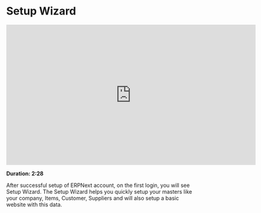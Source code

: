 <!-- add-breadcrumbs -->
<!-- add-breadcrumbs -->
# Setup Wizard

<iframe width="660" height="371" src="https://www.youtube.com/embed/oIOf_zCFWKQ" frameborder="0" allowfullscreen></iframe>

**Duration: 2:28**

After successful setup of ERPNext account, on the first login, you will see Setup Wizard. The Setup Wizard helps you quickly setup your masters like your company, Items, Customer,
Suppliers and will also setup a basic website with this data.
